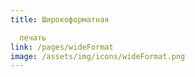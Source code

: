 ```yaml
---
title: Широкоформатная

  печать
link: /pages/wideFormat
image: /assets/img/icons/wideFormat.png
---
```


